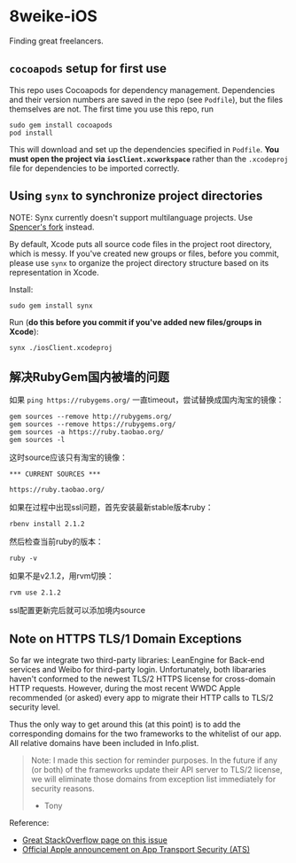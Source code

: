 # 8weike-iOS
Finding great freelancers.

## `cocoapods` setup for first use
This repo uses Cocoapods for dependency management. Dependencies and their
version numbers are saved in the repo (see `Podfile`), but the files themselves
are not. The first time you use this repo, run

    sudo gem install cocoapods
    pod install

This will download and set up the dependencies specified in `Podfile`. **You must
open the project via `iosClient.xcworkspace`** rather than the `.xcodeproj` file
for dependencies to be imported correctly.

## Using `synx` to synchronize project directories

NOTE: Synx currently doesn't support multilanguage projects. Use [Spencer's fork](https://github.com/sxmichaels/synx) instead.

By default, Xcode puts all source code files in the project root directory,
which is messy. If you've created new groups or files, before you commit, please
use `synx` to organize the project directory structure based on its
representation in Xcode.

Install:

    sudo gem install synx

Run (**do this before you commit if you've added new files/groups in Xcode**):

    synx ./iosClient.xcodeproj

## 解决RubyGem国内被墙的问题
如果 `ping https://rubygems.org/` 一直timeout，尝试替换成国内淘宝的镜像：

	gem sources --remove http://rubygems.org/
	gem sources --remove https://rubygems.org/
	gem sources -a https://ruby.taobao.org/
	gem sources -l

这时source应该只有淘宝的镜像：

	*** CURRENT SOURCES ***

	https://ruby.taobao.org/

如果在过程中出现ssl问题，首先安装最新stable版本ruby：

	rbenv install 2.1.2

然后检查当前ruby的版本：

	ruby -v

如果不是v2.1.2，用rvm切换：

	rvm use 2.1.2

ssl配置更新完后就可以添加境内source

## Note on HTTPS TLS/1 Domain Exceptions
So far we integrate two third-party libraries: LeanEngine for Back-end services and
Weibo for third-party login. Unfortunately, both libararies haven't conformed to
the newest TLS/2 HTTPS license for cross-domain HTTP requests. However, during the most
recent WWDC Apple recommended (or asked) every app to migrate their HTTP calls to TLS/2
security level.

Thus the only way to get around this (at this point) is to add the corresponding
domains for the two frameworks to the whitelist of our app.
All relative domains have been included in Info.plist.

> Note: I made this section for reminder purposes. In the future if any (or both) of the
> frameworks update their API server to TLS/2 license, we will eliminate those domains
> from exception list immediately for security reasons.
> - Tony

Reference:
-  [Great StackOverflow page on this issue](http://stackoverflow.com/questions/30739473/nsurlsession-nsurlconnection-http-load-failed-on-ios-9)
-  [Official Apple announcement on App Transport Security (ATS)](https://developer.apple.com/library/ios/releasenotes/General/WhatsNewIniOS/Articles/iOS9.html#//apple_ref/doc/uid/TP40016198-DontLinkElementID_13)
